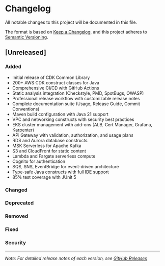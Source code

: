 # Changelog

All notable changes to this project will be documented in this file.

The format is based on [Keep a Changelog](https://keepachangelog.com/en/1.1.0/),
and this project adheres to [Semantic Versioning](https://semver.org/spec/v2.0.0.html).

## [Unreleased]

### Added

- Initial release of CDK Common Library
- 200+ AWS CDK construct classes for Java
- Comprehensive CI/CD with GitHub Actions
- Static analysis integration (Checkstyle, PMD, SpotBugs, OWASP)
- Professional release workflow with customizable release notes
- Complete documentation suite (Usage, Release Guide, Commit Conventions)
- Maven build configuration with Java 21 support
- VPC and networking constructs with security best practices
- EKS cluster management with add-ons (ALB, Cert Manager, Grafana, Karpenter)
- API Gateway with validation, authorization, and usage plans
- RDS and Aurora database constructs
- MSK Serverless for Apache Kafka
- S3 and CloudFront for static content
- Lambda and Fargate serverless compute
- Cognito for authentication
- SQS, SNS, EventBridge for event-driven architecture
- Type-safe Java constructs with full IDE support
- 85% test coverage with JUnit 5

### Changed

### Deprecated

### Removed

### Fixed

### Security

---

*Note: For detailed release notes of each version,
see [GitHub Releases](https://github.com/tinstafl/cdk-common/releases)*
